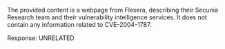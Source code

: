 The provided content is a webpage from Flexera, describing their Secunia Research team and their vulnerability intelligence services. It does not contain any information related to CVE-2004-1787.

Response: UNRELATED